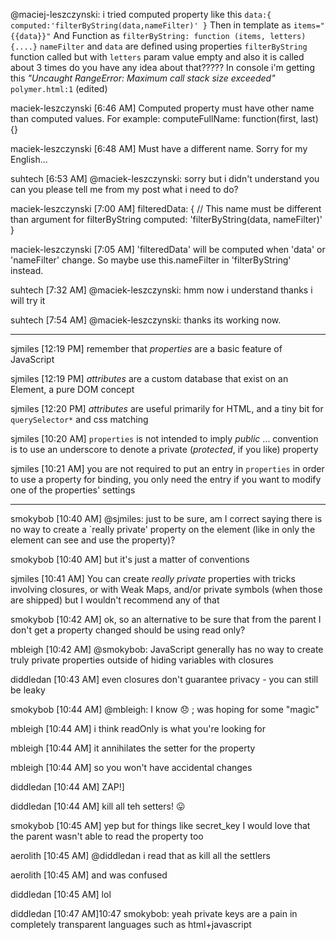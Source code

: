@maciej-leszczynski: i tried computed property like this
`data:{
         computed:'filterByString(data,nameFilter)'
       }`
Then  in template as `items="{{data}}"`
And Function as `filterByString: function (items, letters){....}`
`nameFilter` and `data` are defined using properties
`filterByString` function called but with `letters` param value empty and also it is called about 3 times do you have any idea about that?????
In console i'm getting this _"Uncaught RangeError: Maximum call stack size exceeded"_ `polymer.html:1` (edited)

maciek-leszczynski [6:46 AM]
Computed property must have other name than computed values. For example: computeFullName: function(first, last) {}

maciek-leszczynski [6:48 AM]
Must have a different name. Sorry for my English...

suhtech [6:53 AM]
@maciek-leszczynski: sorry but i didn't understand you can you please tell me from my post what i need to do?

maciek-leszczynski [7:00 AM]
filteredData: { // This name must be different than argument for filterByString
        computed: 'filterByString(data, nameFilter)'
}

maciek-leszczynski [7:05 AM]
'filteredData' will be computed when 'data' or 'nameFilter' change. So maybe use this.nameFilter in 'filterByString' instead.

suhtech [7:32 AM]
@maciek-leszczynski:  hmm now i understand thanks  i will try it

suhtech [7:54 AM]
@maciek-leszczynski: thanks its working now.

------

sjmiles [12:19 PM]
remember that _properties_ are a basic feature of JavaScript

sjmiles [12:19 PM]
_attributes_ are a custom database that exist on an Element, a pure DOM concept

sjmiles [12:20 PM]
_attributes_ are useful primarily for HTML, and a tiny bit for `querySelector*` and css matching


sjmiles [10:20 AM]
`properties` is not intended to imply _public_ ... convention is to use an underscore to denote a private (_protected_, if you like)  property

sjmiles [10:21 AM]
you are not required to put an entry in `properties` in order to use a property for binding, you only need the entry if you want to modify one of the properties' settings


------

smokybob [10:40 AM]
@sjmiles: just to be sure, am I correct saying there is no way to create a `really private' property on the element (like in only the element can see and use the property)?

smokybob [10:40 AM]
but it's just a matter of conventions

sjmiles [10:41 AM]
You can create _really private_ properties with tricks involving closures, or with Weak Maps, and/or private symbols (when those are shipped) but I wouldn't recommend any of that

smokybob [10:42 AM]
ok, so an alternative to be sure that from the parent I don't get a property changed should be using read only?

mbleigh [10:42 AM]
@smokybob: JavaScript generally has no way to create truly private properties outside of hiding variables with closures

diddledan [10:43 AM]
even closures don't guarantee privacy - you can still be leaky

smokybob [10:44 AM]
@mbleigh: I know :disappointed: ; was hoping for some "magic"

mbleigh [10:44 AM]
i think readOnly is what you're looking for

mbleigh [10:44 AM]
it annihilates the setter for the property

mbleigh [10:44 AM]
so you won't have accidental changes

diddledan [10:44 AM]
ZAP!]

diddledan [10:44 AM]
kill all teh setters! :stuck_out_tongue:

smokybob [10:45 AM]
yep but for things like secret_key I would love that the parent wasn't able to read the property too

aerolith [10:45 AM]
@diddledan i read that as kill all the settlers

aerolith [10:45 AM]
and was confused

diddledan [10:45 AM]
lol

diddledan [10:47 AM]10:47
smokybob: yeah private keys are a pain in completely transparent languages such as html+javascript
